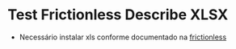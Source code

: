 # Test Frictionless Describe XLSX

- Necessário instalar xls conforme documentado na [frictionless](https://framework.frictionlessdata.io/docs/formats/excel.html?query=xlsx)